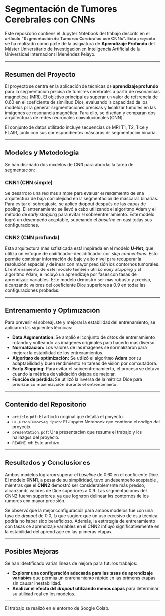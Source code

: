 # Segmentación de Tumores Cerebrales con CNNs

Este repositorio contiene el Jupyter Notebook del trabajo descrito en el artículo "Segmentación de Tumores Cerebrales con CNNs". Este proyecto se ha realizado como parte de la asignatura de **Aprendizaje Profundo** del Máster Universitario de Investigación en Inteligencia Artificial de la Universidad Internacional Menéndez Pelayo.

---

## Resumen del Proyecto

El proyecto se centra en la aplicación de técnicas de **aprendizaje profundo** para la segmentación precisa de tumores cerebrales a partir de resonancias magnéticas (MRI). El objetivo principal es superar un valor de referencia de 0.60 en el coeficiente de similitud Dice, evaluando la capacidad de los modelos para generar segmentaciones precisas y localizar tumores en las imágenes de resonancia magnética. Para ello, se diseñan y comparan dos arquitecturas de redes neuronales convolucionales (CNN).

El conjunto de datos utilizado incluye secuencias de MRI T1, T2, Tice y FLAIR, junto con sus correspondientes máscaras de segmentación binaria.

---

## Modelos y Metodología

Se han diseñado dos modelos de CNN para abordar la tarea de segmentación:

### CNN1 (CNN simple)

Se desarrolló una red más simple para evaluar el rendimiento de una arquitectura de baja complejidad en la segmentación de máscaras binarias. Para evitar el sobreajuste, se aplicó dropout después de las capas de pooling. El entrenamiento se llevó a cabo utilizando el algoritmo Adam y el método de *early stopping* para evitar el sobreentrenamiento. Este modelo logró un desempeño aceptable, superando el *baseline* en casi todas sus configuraciones.

### CNN2 (CNN profunda)

Esta arquitectura más sofisticada está inspirada en el modelo **U-Net**, que utiliza un enfoque de codificador-decodificador con *skip connections*. Esto permite combinar información de bajo y alto nivel para recuperar la resolución espacial y delinear con mayor precisión los contornos tumorales. El entrenamiento de este modelo también utilizó *early stopping* y el algoritmo Adam, e incluyó un aprendizaje por fases con tasas de aprendizaje variables. Este modelo demostró ser más robusto y preciso, alcanzando valores del coeficiente Dice superiores a 0.9 en todas las configuraciones probadas.

---

## Entrenamiento y Optimización

Para prevenir el sobreajuste y mejorar la estabilidad del entrenamiento, se aplicaron las siguientes técnicas:

* **Data Augmentation:** Se amplió el conjunto de datos de entrenamiento rotando y volteando las imágenes originales para hacerlo más diverso.
* **Normalización:** Los valores de las imágenes se normalizaron para mejorar la estabilidad de los entrenamientos.
* **Algoritmo de optimización:** Se utilizó el algoritmo **Adam** por su adaptabilidad y buen rendimiento en tareas de visión por computadora.
* **Early Stopping:** Para evitar el sobreentrenamiento, el proceso se detuvo cuando la métrica de validación dejaba de mejorar.
* **Función de pérdida:** Se utilizó la inversa de la métrica Dice para priorizar su maximización durante el entrenamiento.

---

## Contenido del Repositorio

* `article.pdf`: El artículo original que detalla el proyecto.
* `DL_BrainTumorSeg.ipynb`: El Jupyter Notebook que contiene el código del proyecto.
* `presentation.pdf`: Una presentación que resume el trabajo y los hallazgos del proyecto.
* `README.md`: Este archivo.

---

## Resultados y Conclusiones

Ambos modelos lograron superar el *baseline* de 0.60 en el coeficiente Dice. El modelo **CNN1**, a pesar de su simplicidad, tuvo un desempeño aceptable , mientras que el **CNN2** demostró ser considerablemente más preciso, alcanzando valores de Dice superiores a 0.9. Las segmentaciones del CNN2 fueron superiores, ya que lograron delinear los contornos de los tumores con mayor precisión.

Se observó que la mejor configuración para ambos modelos fue con una tasa de *dropout* de 0.0, lo que sugiere que un uso excesivo de esta técnica podría no haber sido beneficioso. Además, la estrategia de entrenamiento con tasas de aprendizaje variables en el CNN2 influyó significativamente en la estabilidad del aprendizaje en las primeras etapas.

---

## Posibles Mejoras

Se han identificado varias líneas de mejora para futuros trabajos:

* **Explorar una configuración adecuada para las tasas de aprendizaje variables** que permita un entrenamiento rápido en las primeras etapas sin causar inestabilidad.
* **Analizar el efecto del *dropout* utilizando menos capas** para determinar su utilidad real en los modelos.

---

El trabajo se realizó en el entorno de Google Colab.